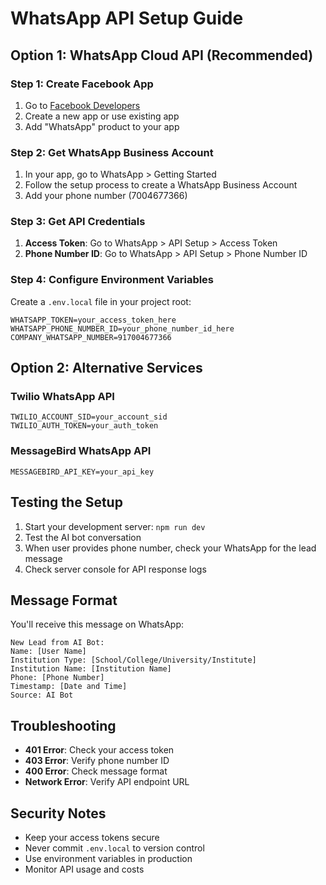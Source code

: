 # WhatsApp API Setup Guide

## Option 1: WhatsApp Cloud API (Recommended)

### Step 1: Create Facebook App
1. Go to [Facebook Developers](https://developers.facebook.com/)
2. Create a new app or use existing app
3. Add "WhatsApp" product to your app

### Step 2: Get WhatsApp Business Account
1. In your app, go to WhatsApp > Getting Started
2. Follow the setup process to create a WhatsApp Business Account
3. Add your phone number (7004677366)

### Step 3: Get API Credentials
1. **Access Token**: Go to WhatsApp > API Setup > Access Token
2. **Phone Number ID**: Go to WhatsApp > API Setup > Phone Number ID

### Step 4: Configure Environment Variables
Create a `.env.local` file in your project root:

```env
WHATSAPP_TOKEN=your_access_token_here
WHATSAPP_PHONE_NUMBER_ID=your_phone_number_id_here
COMPANY_WHATSAPP_NUMBER=917004677366
```

## Option 2: Alternative Services

### Twilio WhatsApp API
```env
TWILIO_ACCOUNT_SID=your_account_sid
TWILIO_AUTH_TOKEN=your_auth_token
```

### MessageBird WhatsApp API
```env
MESSAGEBIRD_API_KEY=your_api_key
```

## Testing the Setup

1. Start your development server: `npm run dev`
2. Test the AI bot conversation
3. When user provides phone number, check your WhatsApp for the lead message
4. Check server console for API response logs

## Message Format

You'll receive this message on WhatsApp:
```
New Lead from AI Bot:
Name: [User Name]
Institution Type: [School/College/University/Institute]
Institution Name: [Institution Name]
Phone: [Phone Number]
Timestamp: [Date and Time]
Source: AI Bot
```

## Troubleshooting

- **401 Error**: Check your access token
- **403 Error**: Verify phone number ID
- **400 Error**: Check message format
- **Network Error**: Verify API endpoint URL

## Security Notes

- Keep your access tokens secure
- Never commit `.env.local` to version control
- Use environment variables in production
- Monitor API usage and costs
